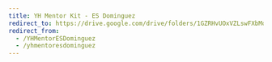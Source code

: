 ```yaml
---
title: YH Mentor Kit - ES Dominguez
redirect_to: https://drive.google.com/drive/folders/1GZRHvUOxVZLswFXbMosOQZAg4EI3p0is?usp=sharing
redirect_from: 
  - /YHMentorESDominguez
  - /yhmentoresdominguez
---
```

